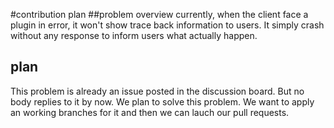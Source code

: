 #contribution plan
##problem overview
currently, when the client face a plugin in error, it won't show trace back information to users. It simply crash without
any response to inform users what actually happen.
## plan
This problem is already an issue posted in the discussion board. But no body replies to it by now. We plan to solve this problem.
We want to apply an working branches for it and then we can lauch our pull requests.

